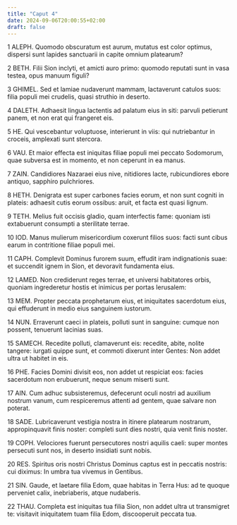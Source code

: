 ```yaml
---
title: "Caput 4"
date: 2024-09-06T20:00:55+02:00
draft: false
---
```



1 ALEPH. Quomodo obscuratum est aurum, mutatus est color optimus, dispersi sunt lapides sanctuarii in capite omnium platearum?

2 BETH. Filii Sion inclyti, et amicti auro primo: quomodo reputati sunt in vasa testea, opus manuum figuli?

3 GHIMEL. Sed et lamiae nudaverunt mammam, lactaverunt catulos suos: filia populi mei crudelis, quasi struthio in deserto.

4 DALETH. Adhaesit lingua lactentis ad palatum eius in siti: parvuli petierunt panem, et non erat qui frangeret eis.

5 HE. Qui vescebantur voluptuose, interierunt in viis: qui nutriebantur in croceis, amplexati sunt stercora.

6 VAU. Et maior effecta est iniquitas filiae populi mei peccato Sodomorum, quae subversa est in momento, et non ceperunt in ea manus.

7 ZAIN. Candidiores Nazaraei eius nive, nitidiores lacte, rubicundiores ebore antiquo, sapphiro pulchriores.

8 HETH. Denigrata est super carbones facies eorum, et non sunt cogniti in plateis: adhaesit cutis eorum ossibus: aruit, et facta est quasi lignum.

9 TETH. Melius fuit occisis gladio, quam interfectis fame: quoniam isti extabuerunt consumpti a sterilitate terrae.

10 IOD. Manus mulierum misericordium coxerunt filios suos: facti sunt cibus earum in contritione filiae populi mei.

11 CAPH. Complevit Dominus furorem suum, effudit iram indignationis suae: et succendit ignem in Sion, et devoravit fundamenta eius.

12 LAMED. Non crediderunt reges terrae, et universi habitatores orbis, quoniam ingrederetur hostis et inimicus per portas Ierusalem:

13 MEM. Propter peccata prophetarum eius, et iniquitates sacerdotum eius, qui effuderunt in medio eius sanguinem iustorum.

14 NUN. Erraverunt caeci in plateis, polluti sunt in sanguine: cumque non possent, tenuerunt lacinias suas.

15 SAMECH. Recedite polluti, clamaverunt eis: recedite, abite, nolite tangere: iurgati quippe sunt, et commoti dixerunt inter Gentes: Non addet ultra ut habitet in eis.

16 PHE. Facies Domini divisit eos, non addet ut respiciat eos: facies sacerdotum non erubuerunt, neque senum miserti sunt.

17 AIN. Cum adhuc subsisteremus, defecerunt oculi nostri ad auxilium nostrum vanum, cum respiceremus attenti ad gentem, quae salvare non poterat.

18 SADE. Lubricaverunt vestigia nostra in itinere platearum nostrarum, appropinquavit finis noster: completi sunt dies nostri, quia venit finis noster.

19 COPH. Velociores fuerunt persecutores nostri aquilis caeli: super montes persecuti sunt nos, in deserto insidiati sunt nobis.

20 RES. Spiritus oris nostri Christus Dominus captus est in peccatis nostris: cui diximus: In umbra tua vivemus in Gentibus.

21 SIN. Gaude, et laetare filia Edom, quae habitas in Terra Hus: ad te quoque perveniet calix, inebriaberis, atque nudaberis.

22 THAU. Completa est iniquitas tua filia Sion, non addet ultra ut transmigret te: visitavit iniquitatem tuam filia Edom, discooperuit peccata tua.

